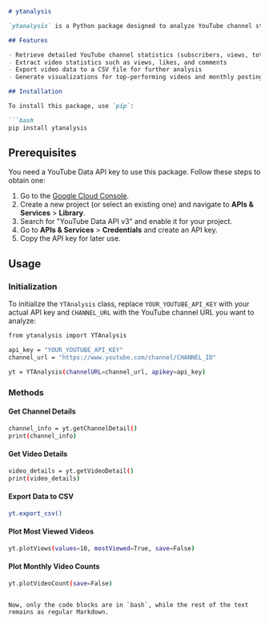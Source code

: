 ```markdown
# ytanalysis

`ytanalysis` is a Python package designed to analyze YouTube channel statistics using the YouTube Data API. With this package, you can retrieve information about a YouTube channel, including subscriber count, video details, views, likes, comments, and more. It also provides visualization tools to help analyze video views and monthly posting frequency.

## Features

- Retrieve detailed YouTube channel statistics (subscribers, views, total videos, etc.)
- Extract video statistics such as views, likes, and comments
- Export video data to a CSV file for further analysis
- Generate visualizations for top-performing videos and monthly posting frequency

## Installation

To install this package, use `pip`:

```bash
pip install ytanalysis
```

## Prerequisites

You need a YouTube Data API key to use this package. Follow these steps to obtain one:

1. Go to the [Google Cloud Console](https://console.cloud.google.com/).
2. Create a new project (or select an existing one) and navigate to **APIs & Services** > **Library**.
3. Search for "YouTube Data API v3" and enable it for your project.
4. Go to **APIs & Services** > **Credentials** and create an API key.
5. Copy the API key for later use.

## Usage

### Initialization

To initialize the `YTAnalysis` class, replace `YOUR_YOUTUBE_API_KEY` with your actual API key and `CHANNEL_URL` with the YouTube channel URL you want to analyze:

```bash
from ytanalysis import YTAnalysis

api_key = "YOUR_YOUTUBE_API_KEY"
channel_url = "https://www.youtube.com/channel/CHANNEL_ID"

yt = YTAnalysis(channelURL=channel_url, apikey=api_key)
```

### Methods

#### Get Channel Details

```bash
channel_info = yt.getChannelDetail()
print(channel_info)
```

#### Get Video Details

```bash
video_details = yt.getVideoDetail()
print(video_details)
```

#### Export Data to CSV

```bash
yt.export_csv()
```

#### Plot Most Viewed Videos

```bash
yt.plotViews(values=10, mostViewed=True, save=False)
```

#### Plot Monthly Video Counts

```bash
yt.plotVideoCount(save=False)
```
```

Now, only the code blocks are in `bash`, while the rest of the text remains as regular Markdown.